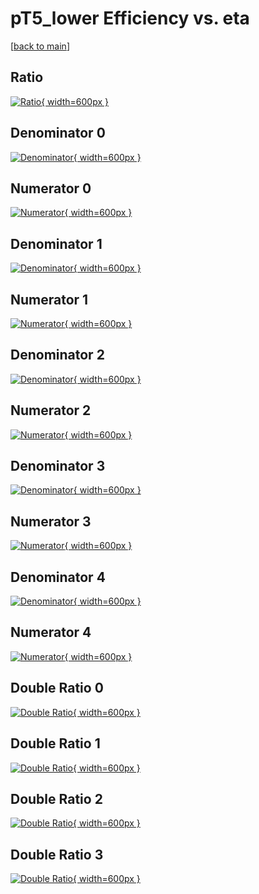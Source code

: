 # pT5_lower Efficiency vs. eta

[[back to main](./)]



## Ratio

[![Ratio](../mtv/var/pT5_lower_base_13_-1_eff_eta.png){ width=600px }](../mtv/var/pT5_lower_base_13_-1_eff_eta.pdf)

## Denominator 0

[![Denominator](../mtv/den/pT5_lower_base_13_-1_eff_eta_den0.png){ width=600px }](../mtv/den/pT5_lower_base_13_-1_eff_eta_den0.pdf)

## Numerator 0

[![Numerator](../mtv/num/pT5_lower_base_13_-1_eff_eta_num0.png){ width=600px }](../mtv/num/pT5_lower_base_13_-1_eff_eta_num0.pdf)

## Denominator 1

[![Denominator](../mtv/den/pT5_lower_base_13_-1_eff_eta_den1.png){ width=600px }](../mtv/den/pT5_lower_base_13_-1_eff_eta_den1.pdf)

## Numerator 1

[![Numerator](../mtv/num/pT5_lower_base_13_-1_eff_eta_num1.png){ width=600px }](../mtv/num/pT5_lower_base_13_-1_eff_eta_num1.pdf)

## Denominator 2

[![Denominator](../mtv/den/pT5_lower_base_13_-1_eff_eta_den2.png){ width=600px }](../mtv/den/pT5_lower_base_13_-1_eff_eta_den2.pdf)

## Numerator 2

[![Numerator](../mtv/num/pT5_lower_base_13_-1_eff_eta_num2.png){ width=600px }](../mtv/num/pT5_lower_base_13_-1_eff_eta_num2.pdf)

## Denominator 3

[![Denominator](../mtv/den/pT5_lower_base_13_-1_eff_eta_den3.png){ width=600px }](../mtv/den/pT5_lower_base_13_-1_eff_eta_den3.pdf)

## Numerator 3

[![Numerator](../mtv/num/pT5_lower_base_13_-1_eff_eta_num3.png){ width=600px }](../mtv/num/pT5_lower_base_13_-1_eff_eta_num3.pdf)

## Denominator 4

[![Denominator](../mtv/den/pT5_lower_base_13_-1_eff_eta_den4.png){ width=600px }](../mtv/den/pT5_lower_base_13_-1_eff_eta_den4.pdf)

## Numerator 4

[![Numerator](../mtv/num/pT5_lower_base_13_-1_eff_eta_num4.png){ width=600px }](../mtv/num/pT5_lower_base_13_-1_eff_eta_num4.pdf)

## Double Ratio 0

[![Double Ratio](../mtv/ratio/pT5_lower_base_13_-1_eff_eta_ratio0.png){ width=600px }](../mtv/ratio/pT5_lower_base_13_-1_eff_eta_ratio0.pdf)

## Double Ratio 1

[![Double Ratio](../mtv/ratio/pT5_lower_base_13_-1_eff_eta_ratio1.png){ width=600px }](../mtv/ratio/pT5_lower_base_13_-1_eff_eta_ratio1.pdf)

## Double Ratio 2

[![Double Ratio](../mtv/ratio/pT5_lower_base_13_-1_eff_eta_ratio2.png){ width=600px }](../mtv/ratio/pT5_lower_base_13_-1_eff_eta_ratio2.pdf)

## Double Ratio 3

[![Double Ratio](../mtv/ratio/pT5_lower_base_13_-1_eff_eta_ratio3.png){ width=600px }](../mtv/ratio/pT5_lower_base_13_-1_eff_eta_ratio3.pdf)

